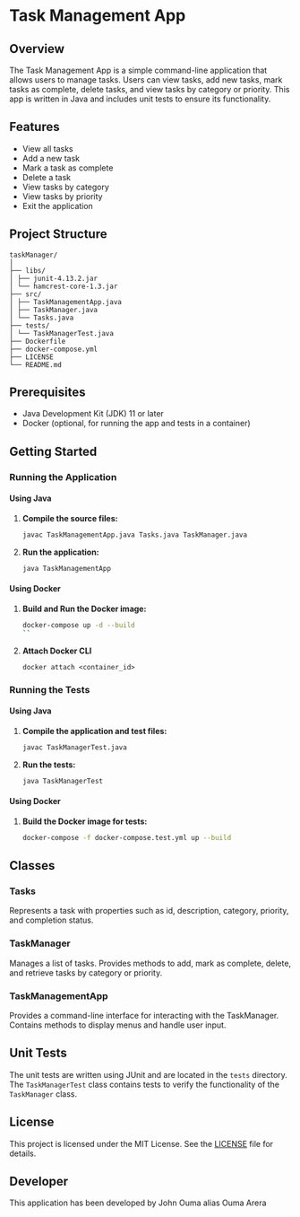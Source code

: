# Task Management App

## Overview

The Task Management App is a simple command-line application that allows users to manage tasks. Users can view tasks, add new tasks, mark tasks as complete, delete tasks, and view tasks by category or priority. This app is written in Java and includes unit tests to ensure its functionality.

## Features

- View all tasks
- Add a new task
- Mark a task as complete
- Delete a task
- View tasks by category
- View tasks by priority
- Exit the application

## Project Structure

```
taskManager/
│
├── libs/
│ ├── junit-4.13.2.jar
│ └── hamcrest-core-1.3.jar
├── src/
│ ├── TaskManagementApp.java
│ ├── TaskManager.java
│ └── Tasks.java
├── tests/
│ └── TaskManagerTest.java
├── Dockerfile
├── docker-compose.yml
├── LICENSE
└── README.md
```

## Prerequisites

- Java Development Kit (JDK) 11 or later
- Docker (optional, for running the app and tests in a container)

## Getting Started

### Running the Application

#### Using Java

1. **Compile the source files:**

    ```bash
    javac TaskManagementApp.java Tasks.java TaskManager.java
    ```

2. **Run the application:**

    ```bash
    java TaskManagementApp
    ```

#### Using Docker

1. **Build and Run the Docker image:**

    ```bash
    docker-compose up -d --build
    ``
    ```
2. **Attach Docker CLI**
 
    ```
    docker attach <container_id>
    ```

### Running the Tests

#### Using Java

1. **Compile the application and test files:**

    ```bash
    javac TaskManagerTest.java
    ```

2. **Run the tests:**

    ```bash
    java TaskManagerTest
    ```

#### Using Docker

1. **Build the Docker image for tests:**

    ```bash
    docker-compose -f docker-compose.test.yml up --build
    ```

## Classes

### Tasks

Represents a task with properties such as id, description, category, priority, and completion status.

### TaskManager

Manages a list of tasks. Provides methods to add, mark as complete, delete, and retrieve tasks by category or priority.

### TaskManagementApp

Provides a command-line interface for interacting with the TaskManager. Contains methods to display menus and handle user input.

## Unit Tests

The unit tests are written using JUnit and are located in the `tests` directory. The `TaskManagerTest` class contains tests to verify the functionality of the `TaskManager` class.

## License

This project is licensed under the MIT License. See the [LICENSE](LICENSE) file for details.

## Developer

This application has been developed by John Ouma alias Ouma Arera



